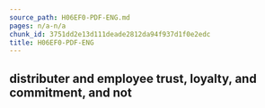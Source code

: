 ```yaml
---
source_path: H06EF0-PDF-ENG.md
pages: n/a-n/a
chunk_id: 3751dd2e13d111deade2812da94f937d1f0e2edc
title: H06EF0-PDF-ENG
---
```

## distributer and employee trust, loyalty, and commitment, and not
